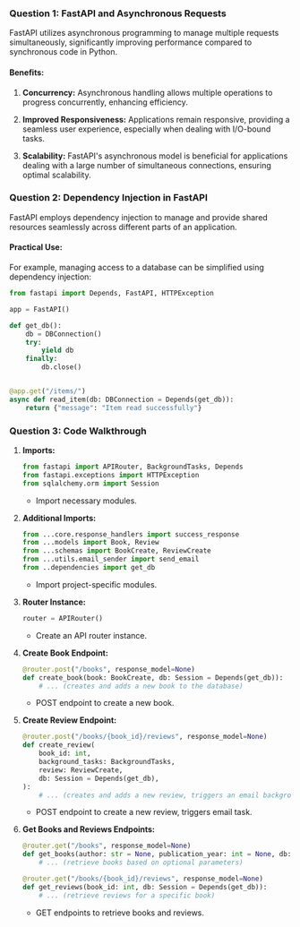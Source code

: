 ### Question 1: FastAPI and Asynchronous Requests

FastAPI utilizes asynchronous programming to manage multiple requests simultaneously, significantly improving performance compared to synchronous code in Python.

#### Benefits:

1. **Concurrency:** Asynchronous handling allows multiple operations to progress concurrently, enhancing efficiency.
   
2. **Improved Responsiveness:** Applications remain responsive, providing a seamless user experience, especially when dealing with I/O-bound tasks.

3. **Scalability:** FastAPI's asynchronous model is beneficial for applications dealing with a large number of simultaneous connections, ensuring optimal scalability.

### Question 2: Dependency Injection in FastAPI

FastAPI employs dependency injection to manage and provide shared resources seamlessly across different parts of an application.

#### Practical Use:

For example, managing access to a database can be simplified using dependency injection:

```python
from fastapi import Depends, FastAPI, HTTPException

app = FastAPI()

def get_db():
    db = DBConnection()
    try:
        yield db
    finally:
        db.close()


@app.get("/items/")
async def read_item(db: DBConnection = Depends(get_db)):
    return {"message": "Item read successfully"}

```
### Question 3: Code Walkthrough

1. **Imports:**
   ```python
   from fastapi import APIRouter, BackgroundTasks, Depends
   from fastapi.exceptions import HTTPException
   from sqlalchemy.orm import Session
   ```

   - Import necessary modules.

2. **Additional Imports:**
   ```python
   from ...core.response_handlers import success_response
   from ...models import Book, Review
   from ...schemas import BookCreate, ReviewCreate
   from ...utils.email_sender import send_email
   from ..dependencies import get_db
   ```

   - Import project-specific modules.

3. **Router Instance:**
   ```python
   router = APIRouter()
   ```

   - Create an API router instance.

4. **Create Book Endpoint:**
   ```python
   @router.post("/books", response_model=None)
   def create_book(book: BookCreate, db: Session = Depends(get_db)):
       # ... (creates and adds a new book to the database)
   ```

   - POST endpoint to create a new book.

5. **Create Review Endpoint:**
   ```python
   @router.post("/books/{book_id}/reviews", response_model=None)
   def create_review(
       book_id: int,
       background_tasks: BackgroundTasks,
       review: ReviewCreate,
       db: Session = Depends(get_db),
   ):
       # ... (creates and adds a new review, triggers an email background task)
   ```

   - POST endpoint to create a new review, triggers email task.

6. **Get Books and Reviews Endpoints:**
   ```python
   @router.get("/books", response_model=None)
   def get_books(author: str = None, publication_year: int = None, db: Session = Depends(get_db)):
       # ... (retrieve books based on optional parameters)
   
   @router.get("/books/{book_id}/reviews", response_model=None)
   def get_reviews(book_id: int, db: Session = Depends(get_db)):
       # ... (retrieve reviews for a specific book)
   ```

   - GET endpoints to retrieve books and reviews.

